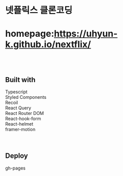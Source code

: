 # 넷플릭스 클론코딩 
# homepage:https://uhyun-k.github.io/nextflix/<br/>
<br/><br/>
## Built with<br/>
Typescript<br/>
Styled Components<br/>
Recoil<br/>
React Query<br/>
React Router DOM<br/>
React-hook-form<br/>
React-helmet<br/>
framer-motion<br/>
<br/>
<br/>
## Deploy<br/>
gh-pages<br/>

